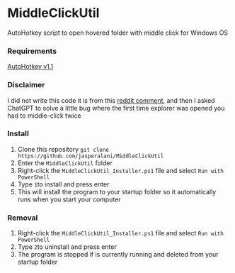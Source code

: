 # MiddleClickUtil
AutoHotkey script to open hovered folder with middle click for Windows OS

### Requirements
[AutoHotkey v1.1](https://www.autohotkey.com/download/)

### Disclaimer
I did not write this code it is from this [reddit comment](https://www.reddit.com/r/AutoHotkey/comments/r73zld/comment/hn0crd3/?utm_source=share&utm_medium=web3x&utm_name=web3xcss&utm_term=1&utm_content=share_button
), and then I asked ChatGPT to solve a little bug where the first time explorer was opened you had to middle-click twice

### Install
1. Clone this repository `git clone https://github.com/jasperalani/MiddleClickUtil`
2. Enter the `MiddleClickUtil` folder
1. Right-click the `MiddleClickUtil_Installer.ps1` file and select `Run with PowerShell`
2. Type `1`to install and press enter
3. This will install the program to your startup folder so it automatically runs when you start your computer

### Removal
1. Right-click the `MiddleClickUtil_Installer.ps1` file and select `Run with PowerShell`
2. Type `2`to uninstall and press enter
3. The program is stopped if is currently running and deleted from your startup folder
